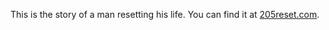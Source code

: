 This is the story of a man resetting his life. You can find it at [205reset.com](http://205reset.com).